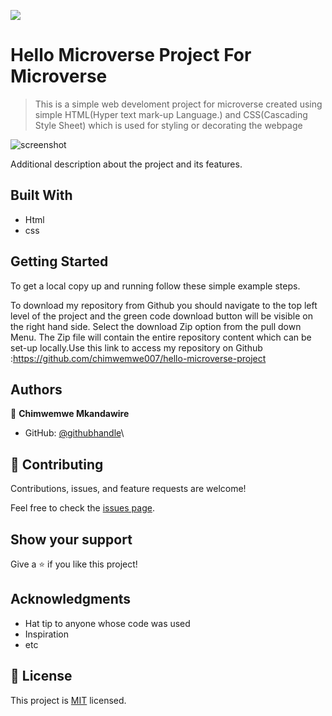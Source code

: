 ![](https://img.shields.io/badge/Microverse-blueviolet)

# Hello Microverse Project For Microverse

> This is a simple web develoment project for microverse created using simple HTML(Hyper text mark-up Language.) and CSS(Cascading Style Sheet) which is used for styling or decorating the webpage 

![screenshot](./)

Additional description about the project and its features.

## Built With

- Html
- css




## Getting Started

To get a local copy up and running follow these simple example steps.

To download my repository from Github you should navigate to the top left level of the project and the green code download button will be visible on the right hand side.
Select the download Zip option from the pull down Menu. The Zip file will contain the entire repository content which can be set-up locally.Use this link to access my repository on Github :https://github.com/chimwemwe007/hello-microverse-project



## Authors

👤 **Chimwemwe Mkandawire**

- GitHub: [@githubhandle](https://github.com/chimwemwe007)\

## 🤝 Contributing

Contributions, issues, and feature requests are welcome!

Feel free to check the [issues page](../../issues/).

## Show your support

Give a ⭐️ if you like this project!

## Acknowledgments

- Hat tip to anyone whose code was used
- Inspiration
- etc

## 📝 License

This project is [MIT](./MIT.md) licensed.
